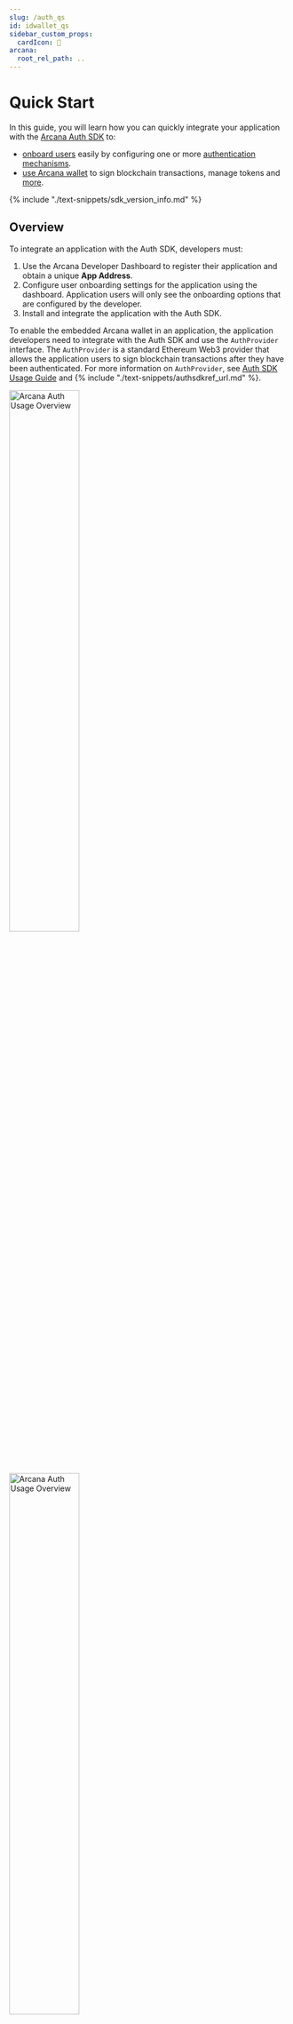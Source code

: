 ```yaml
---
slug: /auth_qs
id: idwallet_qs
sidebar_custom_props:
  cardIcon: 🛫
arcana:
  root_rel_path: ..
---
```


# Quick Start

In this guide, you will learn how you can quickly integrate your application with the [Arcana Auth SDK]({{page.meta.arcana.root_rel_path}}/concepts/authsdk.md) to:

* [onboard users]({{page.meta.arcana.root_rel_path}}/howto/onboard_users/index.md) easily by configuring one or more [authentication mechanisms]({{page.meta.arcana.root_rel_path}}/concepts/authtype/arcanaauth.md#supported-authentication-mechanisms).
* [use Arcana wallet]({{page.meta.arcana.root_rel_path}}/howto/arcana_wallet/index.md) to sign blockchain transactions, manage tokens and [more]({{page.meta.arcana.root_rel_path}}/concepts/anwallet/index.md).

{% include "./text-snippets/sdk_version_info.md" %}

## Overview

To integrate an application with the Auth SDK, developers must:

1. Use the Arcana Developer Dashboard to register their application and obtain a unique **App Address**.
2. Configure user onboarding settings for the application using the dashboard. Application users will only see the onboarding options that are configured by the developer.
3. Install and integrate the application with the Auth SDK.

To enable the embedded Arcana wallet in an application, the application developers need to integrate with the Auth SDK and use the `AuthProvider` interface. The `AuthProvider` is a standard Ethereum Web3 provider that allows the application users to sign blockchain transactions after they have been authenticated. For more information on `AuthProvider`, see [Auth SDK Usage Guide]({{page.meta.arcana.root_rel_path}}/walletsdk/wallet_usage.md) and {% include "./text-snippets/authsdkref_url.md" %}.

<img src="/img/an_auth_usage_overview_light.png#only-light" alt="Arcana Auth Usage Overview" width="50%"/>
<img src="/img/an_auth_usage_overview_dark.png#only-dark" alt="Arcana Auth Usage Overview" width="50%"/>

## Register & Configure

First [register and configure]({{page.meta.arcana.root_rel_path}}/howto/config_dapp.md) your application using the Arcana dashboard. As part of registration, a unique value, **App Address**, is assigned to each application. This is required for integrating the application with the Auth SDK.

Developers must choose one or more options to onboard users and [configure social login]({{page.meta.arcana.root_rel_path}}/howto/config_social_providers.md). This ensures that only the configured onboarding options are enabled in the Auth SDK. 

!!! note "Enable multiple login options"

    Web3 application developers can configure [one or more authentication mechanisms]({{page.meta.arcana.root_rel_path}}/howto/onboard_users/index.md) using the dashboard and allow users to pick one of the available options to log in.

!!! caution "User Onboarding options"

    If the application is registered but not configured for any social login providers, by default, [password-free login]({{page.meta.arcana.root_rel_path}}/howto/onboard_users/wallet_pwdless_login.md) is the only option that is enabled for the application users.

## Install Auth SDK

{% include "./code-snippets/auth_install.md" %}

## Integrate Application

Follow these instructions [to integrate your application]({{page.meta.arcana.root_rel_path}}/howto/integrate_auth/index.md) with the Arcana Auth SDK. 

!!! tip "AuthProvider"

      Once you have installed and integrated your application, you can use the standard Ethereum Web3 Provider, `AuthProvider` in your application and call SDK functions for onboarding users and signing blockchain transactions. See [how to enable and use Arcana wallet]({{page.meta.arcana.root_rel_path}}/howto/arcana_wallet/index.md) for more details.

### Onboard Users

After installing and integrating with the Auth SDK, application developers can add code to onboard users. Two options are available depending on how much customization is needed for your use case.

1. Use [plug-and-play]({{page.meta.arcana.root_rel_path}}/howto/onboard_users/wallet_plugnplay.md) feature to quickly enable the default pop-up user login interface. Developers are not required to build any user login UI. Application users can choose one of the authentication mechanisms configured by developers when the plug and play default UI offered by the Auth SDK shows up in the context of the application.

2. Build custom UI for your application and call Auth SDK functions for enabling [social authentication]({{page.meta.arcana.root_rel_path}}/howto/onboard_users/build_social/index.md) and the [password-free login option]({{page.meta.arcana.root_rel_path}}/howto/onboard_users/wallet_pwdless_login.md) for the application users.

### Sign Blockchain Transactions

Use the `AuthProvider` in your application and call standard JSON RPC Web3 wallet functions programmatically. Manage user experience for signing blockchain transactions with [wallet visibility settings]({{page.meta.arcana.root_rel_path}}/concepts/anwallet/walletuimodes.md). Enable authenticated users to [sign blockchain transactions]({{page.meta.arcana.root_rel_path}}/howto/arcana_wallet/wallet_sign.md), send and receive tokens, NFTs and [more]({{page.meta.arcana.root_rel_path}}/howto/arcana_wallet/index.md) using the Arcana Web3 wallet.

## Examples

Here are some examples of Auth SDK usage:

1. Check out how to integrate your application with Auth SDK and enable Web2-like familiar user onboarding via [Google]({{page.meta.arcana.root_rel_path}}/howto/onboard_users/build_social/wallet_google_oauth.md), [password-free login]({{page.meta.arcana.root_rel_path}}/howto/onboard_users/wallet_pwdless_login.md).

2. Manage Web3 user experience for signing blockchain transactions with the Arcana wallet:

     - Enable authenticated users [to sign blockchain transactions]({{page.meta.arcana.root_rel_path}}/howto/arcana_wallet/wallet_sign.md) by setting the Arcana wallet visibility parameter while instantiating the `AuthProvider`. 
     - Use pre-configured, supported blockchains or [add other EVM-compatible networks programmatically]({{page.meta.arcana.root_rel_path}}/howto/arcana_wallet/wallet_add_switch_ntwk.md) as per your application requirements.
     - Enable application users to check account balances, send or receive ERC-20, ERC-721 and ERC-1155 tokens, deploy smart contracts, interact with smart contracts, switch networks, manage NFT collections, and [more]({{page.meta.arcana.root_rel_path}}/howto/arcana_wallet/index.md).  
  
## Developer & User Guides

  For more details on how users interact with the Arcana wallet, see [Arcana wallet User Guide]({{page.meta.arcana.root_rel_path}}/howto/wallet_ui.md). 
  
  Developers can refer to the [Auth SDK Usage Guide]({{page.meta.arcana.root_rel_path}}/walletsdk/wallet_usage.md) and the {% include "./text-snippets/authsdkref_url.md" %} for SDK usage details.

## See also

* [User Authentication]({{page.meta.arcana.root_rel_path}}/concepts/authtype/arcanaauth.md)
* [Video Tutorials]({{page.meta.arcana.root_rel_path}}/tutorials/videos/an_academy.md)
* [Configuring Arcana wallet visibility modes]({{page.meta.arcana.root_rel_path}}/howto/arcana_wallet/config_wallet_modes.md)
* [Handling Auth SDK error messages]({{page.meta.arcana.root_rel_path}}/walletsdk/wallet_err.md)
* [Auth SDK Usage Guide]({{page.meta.arcana.root_rel_path}}/walletsdk/wallet_usage.md)
* {% include "./text-snippets/authsdkref_url.md" %}
